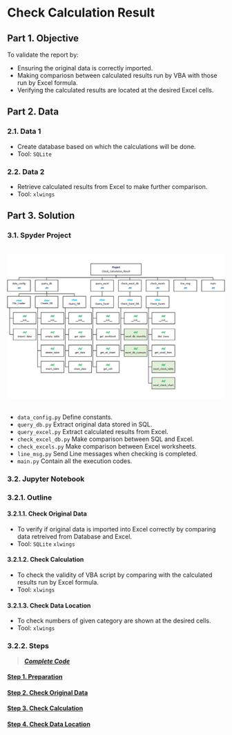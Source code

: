 # Check Calculation Result

## Part 1. Objective
To validate the report by:
- Ensuring the original data is correctly imported.
- Making compariosn between calculated results run by VBA with those run by Excel formula.
- Verifying the calculated results are located at the desired Excel cells.

## Part 2. Data
### 2.1. Data 1
- Create database based on which the calculations will be done.
- Tool: ```SQLite```  

### 2.2. Data 2
- Retrieve calculated results from Excel to make further comparison. 
- Tool: ```xlwings```

## Part 3. Solution
### 3.1. Spyder Project
<br>
<div align=center><img src="https://github.com/lclh813/Check_Calculation_Result/blob/master/0_Pic/P_0_Project_Structure.png"/></div>
<br>

- ```data_config.py``` Define constants.
- ```query_db.py``` Extract original data stored in SQL.
- ```query_excel.py``` Extract calculated results from Excel.
- ```check_excel_db.py``` Make comparison between SQL and Excel.
- ```check_excels.py``` Make comparison between Excel worksheets.
- ```line_msg.py``` Send Line messages when checking is completed.
- ```main.py``` Contain all the execution codes.

### 3.2. Jupyter Notebook
### 3.2.1. Outline
#### 3.2.1.1. Check Original Data
- To verify if original data is imported into Excel correctly by comparing data retreived from Database and Excel.
- Tool: ```SQLite```  ```xlwings```

#### 3.2.1.2. Check Calculation
- To check the validity of VBA script by comparing with the calculated results run by Excel formula.
- Tool: ```xlwings```

#### 3.2.1.3. Check Data Location 
- To check numbers of given category are shown at the desired cells.
- Tool: ```xlwings```

### 3.2.2. Steps
> [***Complete Code***](https://nbviewer.jupyter.org/github/lclh813/Check_Calculation_Result/blob/master/2_Jupyter_Notebook/5_CompleteCode.ipynb) 

#### [Step 1. Preparation](https://nbviewer.jupyter.org/github/lclh813/Check_Calculation_Result/blob/master/2_Jupyter_Notebook/1_Preparation.ipynb) 

#### [Step 2. Check Original Data](https://nbviewer.jupyter.org/github/lclh813/Check_Calculation_Result/blob/master/2_Jupyter_Notebook/2_CheckOriginalData.ipynb) 

#### [Step 3. Check Calculation](https://nbviewer.jupyter.org/github/lclh813/Check_Calculation_Result/blob/master/2_Jupyter_Notebook/3_CheckCalculation.ipynb)

#### [Step 4. Check Data Location](https://nbviewer.jupyter.org/github/lclh813/Check_Calculation_Result/blob/master/2_Jupyter_Notebook/4_CheckDataLocation.ipynb)

